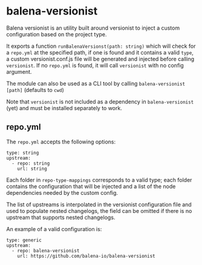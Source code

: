 # balena-versionist

Balena versionist is an utility built around versionist to inject a custom configuration based
on the project type.

It exports a function `runBalenaVersionst(path: string)` which will check for a `repo.yml` at
the specified path, if one is found and it contains a valid `type`, a custom versionist.conf.js file will be generated and injected before calling `versionist`. If no `repo.yml` is found, it will call `versionist` with no config argument.

The module can also be used as a CLI tool by calling `balena-versionist [path]` (defaults to `cwd`)

Note that `versionist` is not included as a dependency in `balena-versionist` (yet) and must be installed separately to work.

## repo.yml

The `repo.yml` accepts the following options:

```
type: string
upstream:
  - repo: string
    url: string
```

Each folder in `repo-type-mappings` corresponds to a valid type; each folder contains the configuration that will be injected and a list of the node dependencies needed by the custom config.

The list of upstreams is interpolated in the versionist configuration file and used to populate nested changelogs, the field can be omitted if there is no upstream that supports nested changelogs.

An example of a valid configuration is:

```
type: generic
upstream:
  - repo: balena-versionist
    url: https://github.com/balena-io/balena-versionist
```